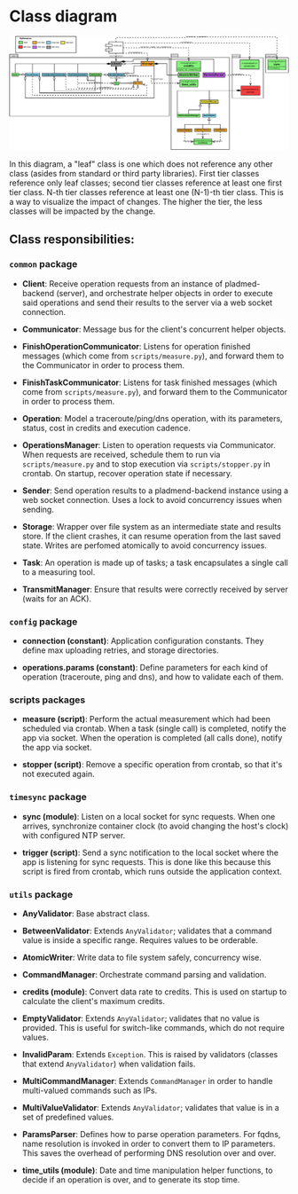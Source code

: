 # Class diagram

![pladmed-client class diagram](class-diagram.png)

In this diagram, a "leaf" class is one which does not reference any other class (asides from standard or third party libraries). First tier classes reference only leaf classes; second tier classes reference at least one first tier class. N-th tier classes reference at least one (N-1)-th tier class. This is a way to visualize the impact of changes. The higher the tier, the less classes will be impacted by the change.

## Class responsibilities:

### `common` package

* **Client**: Receive operation requests from an instance of pladmed-backend (server), and orchestrate helper objects in order to execute said operations and send their results to the server via a web socket connection.

* **Communicator**: Message bus for the client's concurrent helper objects.

* **FinishOperationCommunicator**: Listens for operation finished messages (which come from `scripts/measure.py`), and forward them to the Communicator in order to process them.

* **FinishTaskCommunicator**: Listens for task finished messages (which come from `scripts/measure.py`), and forward them to the Communicator in order to process them.

* **Operation**: Model a traceroute/ping/dns operation, with its parameters, status, cost in credits and execution cadence.

* **OperationsManager**: Listen to operation requests via Communicator. When requests are received, schedule them to run via `scripts/measure.py` and to stop execution via `scripts/stopper.py` in crontab. On startup, recover operation state if necessary.

* **Sender**: Send operation results to a pladmend-backend instance using a web socket connection. Uses a lock to avoid concurrency issues when sending.

* **Storage**: Wrapper over file system as an intermediate state and results store. If the client crashes, it can resume operation from the last saved state. Writes are perfomed atomically to avoid concurrency issues.

* **Task**: An operation is made up of tasks; a task encapsulates a single call to a measuring tool.

* **TransmitManager**: Ensure that results were correctly received by server (waits for an ACK).

### `config` package

* **connection (constant)**: Application configuration constants. They define max uploading retries, and storage directories.

* **operations.params (constant)**: Define parameters for each kind of operation (traceroute, ping and dns), and how to validate each of them.

### scripts packages

* **measure (script)**: Perform the actual measurement which had been scheduled via crontab. When a task (single call) is completed, notify the app via socket. When the operation is completed (all calls done), notify the app via socket.

* **stopper (script)**: Remove a specific operation from crontab, so that it's not executed again.

### `timesync` package

* **sync (module)**: Listen on a local socket for sync requests. When one arrives, synchronize container clock (to avoid changing the host's clock) with configured NTP server.

* **trigger (script)**: Send a sync notification to the local socket where the app is listening for sync requests. This is done like this because this script is fired from crontab, which runs outside the application context.

### `utils` package

* **AnyValidator**: Base abstract class.

* **BetweenValidator**: Extends `AnyValidator`; validates that a command value is inside a specific range. Requires values to be orderable.

* **AtomicWriter**: Write data to file system safely, concurrency wise.

* **CommandManager**: Orchestrate command parsing and validation.

* **credits (module)**: Convert data rate to credits. This is used on startup to calculate the client's maximum credits.

* **EmptyValidator**: Extends `AnyValidator`; validates that no value is provided. This is useful for switch-like commands, which do not require values.

* **InvalidParam**: Extends `Exception`. This is raised by validators (classes that extend `AnyValidator`) when validation fails.

* **MultiCommandManager**: Extends `CommandManager` in order to handle multi-valued commands such as IPs.

* **MultiValueValidator**: Extends `AnyValidator`; validates that value is in a set of predefined values.

* **ParamsParser**: Defines how to parse operation parameters. For fqdns, name resolution is invoked in order to convert them to IP parameters. This saves the overhead of performing DNS resolution over and over.

* **time_utils (module)**: Date and time manipulation helper functions, to decide if an operation is over, and to generate its stop time.
